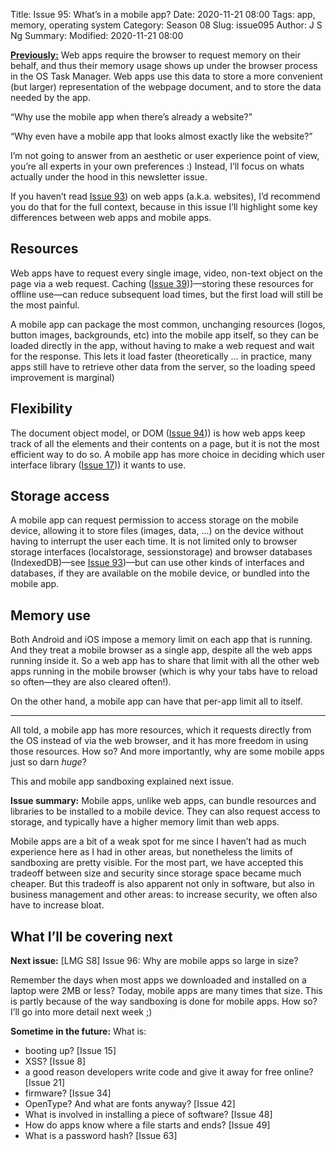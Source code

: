 Title: Issue 95: What’s in a mobile app?
Date: 2020-11-21 08:00
Tags: app, memory, operating system
Category: Season 08
Slug: issue095
Author: J S Ng
Summary: 
Modified: 2020-11-21 08:00

[**Previously:**](https://buttondown.email/laymansguide/archive/) Web apps require the browser to request memory on their behalf, and thus their memory usage shows up under the browser process in the OS Task Manager. Web apps use this data to store a more convenient (but larger) representation of the webpage document, and to store the data needed by the app.

“Why use the mobile app when there’s already a website?”

“Why even have a mobile app that looks almost exactly like the website?”

I’m not going to answer from an aesthetic or user experience point of view, you’re all experts in your own preferences :) Instead, I’ll focus on whats actually under the hood in this newsletter issue.

If you haven’t read [Issue 93]({filename}/season08/issue093/issue093.md)) on web apps (a.k.a. websites), I’d recommend you do that for the full context, because in this issue I’ll highlight some key differences between web apps and mobile apps.

## Resources

Web apps have to request every single image, video, non-text object on the page via a web request. Caching ([Issue 39]({filename}/season03/issue039/issue039.md)))—storing these resources for offline use—can reduce subsequent load times, but the first load will still be the most painful.

A mobile app can package the most common, unchanging resources (logos, button images, backgrounds, etc) into the mobile app itself, so they can be loaded directly in the app, without having to make a web request and wait for the response. This lets it load faster (theoretically … in practice, many apps still have to retrieve other data from the server, so the loading speed improvement is marginal)

## Flexibility

The document object model, or DOM ([Issue 94]({filename}/season08/issue094/issue094.md))) is how web apps keep track of all the elements and their contents on a page, but it is not the most efficient way to do so. A mobile app has more choice in deciding which user interface library ([Issue 17]({filename}/season02/issue017/issue017.md))) it wants to use.

## Storage access

A mobile app can request permission to access storage on the mobile device, allowing it to store files (images, data, ...) on the device without having to interrupt the user each time. It is not limited only to browser storage interfaces (localstorage, sessionstorage) and browser databases (IndexedDB)—see [Issue 93]({filename}/season08/issue093/issue093.md))—but can use other kinds of interfaces and databases, if they are available on the mobile device, or bundled into the mobile app.

## Memory use

Both Android and iOS impose a memory limit on each app that is running. And they treat a mobile browser as a single app, despite all the web apps running inside it. So a web app has to share that limit with all the other web apps running in the mobile browser (which is why your tabs have to reload so often—they are also cleared often!).

On the other hand, a mobile app can have that per-app limit all to itself.

----------

All told, a mobile app has more resources, which it requests directly from the OS instead of via the web browser, and it has more freedom in using those resources.
How so? And more importantly, why are some mobile apps just so darn *huge*?

This and mobile app sandboxing explained next issue.

**Issue summary:** Mobile apps, unlike web apps, can bundle resources and libraries to be installed to a mobile device. They can also request access to storage, and typically have a higher memory limit than web apps.

Mobile apps are a bit of a weak spot for me since I haven’t had as much experience here as I had in other areas, but nonetheless the limits of sandboxing are pretty visible. For the most part, we have accepted this tradeoff between size and security since storage space became much cheaper. But this tradeoff is also apparent not only in software, but also in business management and other areas: to increase security, we often also have to increase bloat.

## What I’ll be covering next

**Next issue:** [LMG S8] Issue 96: Why are mobile apps so large in size?

Remember the days when most apps we downloaded and installed on a laptop were 2MB or less? Today, mobile apps are many times that size. This is partly because of the way sandboxing is done for mobile apps. How so? I’ll go into more detail next week ;)

**Sometime in the future:** What is:

- booting up? [Issue 15]
- XSS? [Issue 8]
- a good reason developers write code and give it away for free online? [Issue 21]
- firmware? [Issue 34]
- OpenType? And what are fonts anyway? [Issue 42]
- What is involved in installing a piece of software? [Issue 48]
- How do apps know where a file starts and ends? [Issue 49]
- What is a password hash? [Issue 63]
